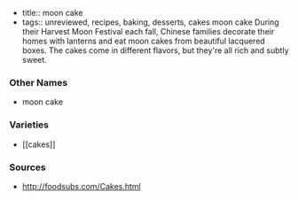 - title:: moon cake
- tags:: unreviewed, recipes, baking, desserts, cakes
moon cake During their Harvest Moon Festival each fall, Chinese families decorate their homes with lanterns and eat moon cakes from beautiful lacquered boxes. The cakes come in different flavors, but they're all rich and subtly sweet.

### Other Names

* moon cake

### Varieties

* [[cakes]]

### Sources
* http://foodsubs.com/Cakes.html
